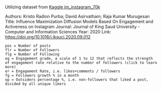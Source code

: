 Utilizing dataset from [Kaggle im_instagram_70k](https://www.kaggle.com/datasets/krpurba/im-instagram-70k)

Authors: Kristo Radion Purba; David Asirvatham; Raja Kumar Murugesan
Title: Influence Maximization Diffusion Models Based On Engagement and Activeness on Instagram
Journal: Journal of King Saud University - Computer and Information Sciences
Year: 2020
Link: https://doi.org/10.1016/j.jksuci.2020.09.012


```
pos = Number of posts
flr = Number of Followers
flg = Number of Following
eg = Engagement grade, a scale of 1 to 12 that reflects the strength of engagement rate relative to the number of followers (click to learn more)
er = Engagement Rate, i.e. likes+comments / followers
fg = Followers growth % in a month
op = Outsiders percentage %, i.e. non-followers that liked a post, divided by all unique likers
```
